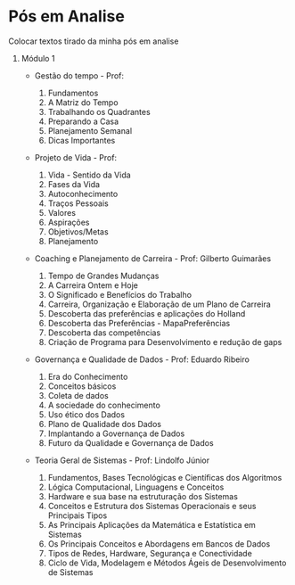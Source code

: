 # Pós em Analise
 Colocar textos tirado da minha pós em analise 

1. Módulo 1
    * Gestão do tempo - Prof: 
        1. Fundamentos 
        2. A Matriz do Tempo
        3. Trabalhando os Quadrantes
        4. Preparando a Casa
        5. Planejamento Semanal
        6. Dicas Importantes

    * Projeto de Vida - Prof: 
        1. Vida - Sentido da Vida  
        2. Fases da Vida
        3. Autoconhecimento  
        4. Traços Pessoais  
        5. Valores
        6. Aspirações
        7. Objetivos/Metas
        8. Planejamento

    * Coaching e Planejamento de Carreira - Prof: Gilberto Guimarães
        1. Tempo de Grandes Mudanças
        2. A Carreira Ontem e Hoje
        3. O Significado e Benefícios do Trabalho
        4. Carreira, Organização e Elaboração de um Plano de Carreira
        5. Descoberta das preferências e aplicações do Holland
        6. Descoberta das Preferências - MapaPreferências
        7. Descoberta das competências
        8. Criação de Programa para Desenvolvimento e redução de gaps

    * Governança e Qualidade de Dados - Prof: Eduardo Ribeiro
        1. Era do Conhecimento
        2. Conceitos básicos
        3. Coleta de dados
        4. A sociedade do conhecimento
        5. Uso ético dos Dados
        6. Plano de Qualidade dos Dados
        7. Implantando a Governança de Dados
        8. Futuro da Qualidade e Governança de Dados

    * Teoria Geral de Sistemas - Prof: Lindolfo Júnior
        1. Fundamentos, Bases Tecnológicas e Científicas dos Algoritmos
        2. Lógica Computacional, Linguagens e Conceitos
        3. Hardware e sua base na estruturação dos Sistemas
        4. Conceitos e Estrutura dos Sistemas Operacionais e seus Principais Tipos
        5. As Principais Aplicações da Matemática e Estatística em Sistemas
        6. Os Principais Conceitos e Abordagens em Bancos de Dados
        7. Tipos de Redes, Hardware, Segurança e Conectividade
        8. Ciclo de Vida, Modelagem e Métodos Ágeis de Desenvolvimento de Sistemas
